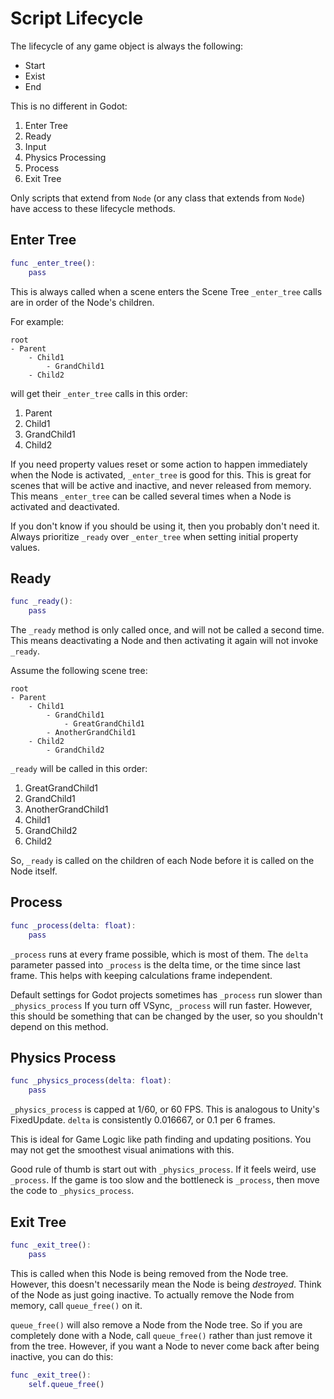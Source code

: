 # Script Lifecycle
The lifecycle of any game object is always the following:
- Start
- Exist
- End

This is no different in Godot:
1. Enter Tree
2. Ready
3. Input
4. Physics Processing
5. Process
6. Exit Tree

Only scripts that extend from `Node` (or any class that extends from `Node`)
have access to these lifecycle methods.

## Enter Tree
```gd
func _enter_tree():
    pass
```

This is always called when a scene enters the Scene Tree
`_enter_tree` calls are in order of the Node's children.

For example:
```
root
- Parent
    - Child1
        - GrandChild1
    - Child2
```
will get their `_enter_tree` calls in this order:
1. Parent
2. Child1
3. GrandChild1
4. Child2

If you need property values reset or some action to happen immediately when the Node is activated,
`_enter_tree` is good for this.
This is great for scenes that will be active and inactive, and never released from memory.
This means `_enter_tree` can be called several times when a Node is activated and deactivated.

If you don't know if you should be using it, then you probably don't need it.
Always prioritize `_ready` over `_enter_tree` when setting initial property values.

## Ready
```gd
func _ready():
    pass
```

The `_ready` method is only called once,
and will not be called a second time.
This means deactivating a Node and then activating it again will not invoke `_ready`.

Assume the following scene tree:
```
root
- Parent
    - Child1
        - GrandChild1
            - GreatGrandChild1
        - AnotherGrandChild1
    - Child2
        - GrandChild2
```

`_ready` will be called in this order:
1. GreatGrandChild1
2. GrandChild1
3. AnotherGrandChild1
4. Child1
5. GrandChild2
6. Child2

So, `_ready` is called on the children of each Node before it is called on the Node itself.

## Process
```gd
func _process(delta: float):
    pass
```

`_process` runs at every frame possible, which is most of them.
The `delta` parameter passed into `_process` is the delta time,
or the time since last frame.
This helps with keeping calculations frame independent.

Default settings for Godot projects sometimes has `_process` run slower than `_physics_process`
If you turn off VSync, `_process` will run faster.
However, this should be something that can be changed by the user, so you shouldn't depend on this method.

## Physics Process
```gd
func _physics_process(delta: float):
    pass
```

`_physics_process` is capped at 1/60, or 60 FPS.
This is analogous to Unity's FixedUpdate.
`delta` is consistently 0.016667, or 0.1 per 6 frames.

This is ideal for Game Logic like path finding and updating positions.
You may not get the smoothest visual animations with this.

Good rule of thumb is start out with `_physics_process`.
If it feels weird, use `_process`.
If the game is too slow and the bottleneck is `_process`,
then move the code to `_physics_process`.

## Exit Tree
```gd
func _exit_tree():
    pass
```

This is called when this Node is being removed from the Node tree.
However, this doesn't necessarily mean the Node is being *destroyed*.
Think of the Node as just going inactive.
To actually remove the Node from memory, call `queue_free()` on it.

`queue_free()` will also remove a Node from the Node tree.
So if you are completely done with a Node,
call `queue_free()` rather than just remove it from the tree.
However, if you want a Node to never come back after being inactive,
you can do this:
```gd
func _exit_tree():
    self.queue_free()
```

